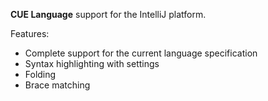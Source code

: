 **CUE Language** support for the IntelliJ platform.

Features:
- Complete support for the current language specification
- Syntax highlighting with settings
- Folding
- Brace matching
